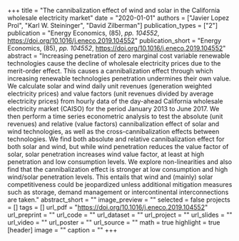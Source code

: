 +++
title = "The cannibalization effect of wind and solar in the California wholesale electricity market"
date = "2020-01-01"
authors = ["Javier Lopez Prol", "Karl W. Steininger", "David Zilberman"]
publication_types = ["2"]
publication = "Energy Economics, (85), _pp. 104552_, https://doi.org/10.1016/j.eneco.2019.104552"
publication_short = "Energy Economics, (85), _pp. 104552_, https://doi.org/10.1016/j.eneco.2019.104552"
abstract = "Increasing penetration of zero marginal cost variable renewable technologies cause the decline of wholesale electricity prices due to the merit-order effect. This causes a cannibalization effect through which increasing renewable technologies penetration undermines their own value. We calculate solar and wind daily unit revenues (generation weighted electricity prices) and value factors (unit revenues divided by average electricity prices) from hourly data of the day-ahead California wholesale electricity market (CAISO) for the period January 2013 to June 2017. We then perform a time series econometric analysis to test the absolute (unit revenues) and relative (value factors) cannibalization effect of solar and wind technologies, as well as the cross-cannibalization effects between technologies. We find both absolute and relative cannibalization effect for both solar and wind, but while wind penetration reduces the value factor of solar, solar penetration increases wind value factor, at least at high penetration and low consumption levels. We explore non-linearities and also find that the cannibalization effect is stronger at low consumption and high wind/solar penetration levels. This entails that wind and (mainly) solar competitiveness could be jeopardized unless additional mitigation measures such as storage, demand management or intercontinental interconnections are taken."
abstract_short = ""
image_preview = ""
selected = false
projects = []
tags = []
url_pdf = "https://doi.org/10.1016/j.eneco.2019.104552"
url_preprint = ""
url_code = ""
url_dataset = ""
url_project = ""
url_slides = ""
url_video = ""
url_poster = ""
url_source = ""
math = true
highlight = true
[header]
image = ""
caption = ""
+++

